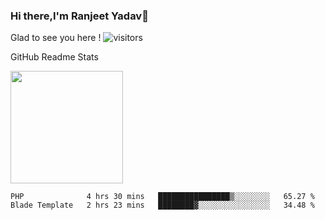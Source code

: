 ### Hi there,I'm Ranjeet Yadav👋

Glad to see you here ! ![visitors](https://visitor-badge.glitch.me/badge?page_id=${ranjeetproject}.${ranjeetproject.repo.id}) 

GitHub Readme Stats 

<img height="180em" src="https://github-readme-stats.vercel.app/api?username=ranjeetproject&show_icons=true&hide_border=true&&count_private=true&include_all_commits=true" />

<!--START_SECTION:waka-->
```text
PHP              4 hrs 30 mins   ████████████████▒░░░░░░░░   65.27 % 
Blade Template   2 hrs 23 mins   ████████▓░░░░░░░░░░░░░░░░   34.48 % 
```
<!--END_SECTION:waka-->
